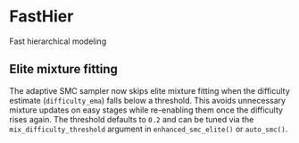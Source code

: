 # FastHier
Fast hierarchical modeling

## Elite mixture fitting

The adaptive SMC sampler now skips elite mixture fitting when the difficulty
estimate (`difficulty_ema`) falls below a threshold. This avoids unnecessary
mixture updates on easy stages while re-enabling them once the difficulty
rises again. The threshold defaults to `0.2` and can be tuned via the
`mix_difficulty_threshold` argument in `enhanced_smc_elite()` or `auto_smc()`.
